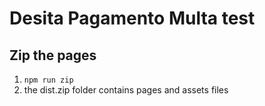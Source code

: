 # Desita Pagamento Multa test

## Zip the pages

1. `npm run zip`
2. the dist.zip folder contains pages and assets files
